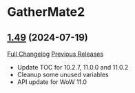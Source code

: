 # GatherMate2

## [1.49](https://github.com/Nevcairiel/GatherMate2/tree/1.49) (2024-07-19)
[Full Changelog](https://github.com/Nevcairiel/GatherMate2/compare/1.48.9...1.49) [Previous Releases](https://github.com/Nevcairiel/GatherMate2/releases)

- Update TOC for 10.2.7, 11.0.0 and 11.0.2  
- Cleanup some unused variables  
- API update for WoW 11.0  
